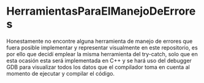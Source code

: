 # HerramientasParaElManejoDeErrores
Honestamente no encontre alguna herramienta de manejo de errores que fuera posible implementar y representar visualmente en este repositorio, es por ello que decidí emplear la misma herramienta del try-catch, solo que en esta ocasión esta será implementada en C++ y se hará uso del debugger GDB para visualizar todos los datos que el compilador toma en cuenta al momento de ejecutar y compilar el código.
